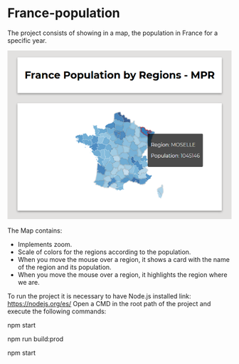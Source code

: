 # France-population
The project consists of showing in a map, the population in France for a specific year.

![alt text](https://github.com/fenixdreamer/France-population/blob/master/img/france_img.png "Img Map")

The Map contains:
- Implements zoom.
- Scale of colors for the regions according to the population.
- When you move the mouse over a region, it shows a card with the name of the region and its population.
- When you move the mouse over a region, it highlights the region where we are.

To run the project it is necessary to have Node.js installed
link: https://nodejs.org/es/
Open a CMD in the root path of the project and execute the following commands:

npm start

npm run build:prod

npm start
